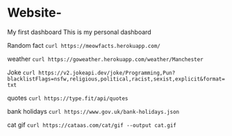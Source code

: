 # Website-
My first dashboard 
This is my personal dashboard 

Random fact 
```curl https://meowfacts.herokuapp.com/```

weather 
```curl https://goweather.herokuapp.com/weather/Manchester```

Joke 
```curl https://v2.jokeapi.dev/joke/Programming,Pun?blacklistFlags=nsfw,religious,political,racist,sexist,explicit&format=txt```

quotes 
```curl https://type.fit/api/quotes```

bank holidays 
```curl https://www.gov.uk/bank-holidays.json```

cat gif 
```curl https://cataas.com/cat/gif --output cat.gif```



